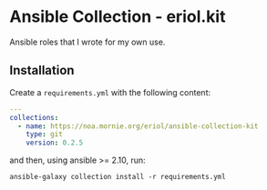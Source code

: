 # Ansible Collection - eriol.kit

Ansible roles that I wrote for my own use.

## Installation

Create a `requirements.yml` with the following content:

```yaml
---
collections:
  - name: https://noa.mornie.org/eriol/ansible-collection-kit
    type: git
    version: 0.2.5
```

and then, using ansible >= 2.10, run:

```
ansible-galaxy collection install -r requirements.yml
```
